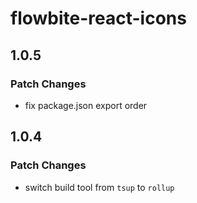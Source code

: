 # flowbite-react-icons

## 1.0.5

### Patch Changes

- fix package.json export order

## 1.0.4

### Patch Changes

- switch build tool from `tsup` to `rollup`
